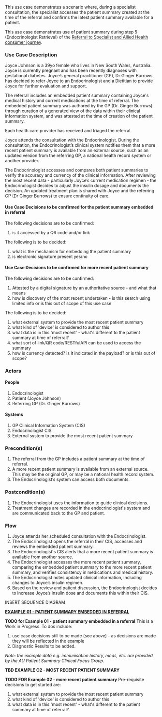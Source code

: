 This use case demonstrates a scenario where, during a specialist consultation, the specialist accesses the patient summary created at the time of the referral and confirms the latest patient summary available for a patient.

This use case demonstrates use of patient summary during step 5 (Endocrinologist Retrieval) of the [Referral to Specialist and Allied Health consumer journey](https://sparked.csiro.au/index.php/sparked-products-resources/au-patient-summary-consumer-journeys/).

### Use Case Description

Joyce Johnson is a 39yo female who lives in New South Wales, Australia. Joyce is currently pregnant and has been recently diagnoses with gestational diabetes. Joyce’s general practitioner (GP), Dr Ginger Burrows, has decided to refer Joyce to an Endocrinologist and a Dietitian to provide Joyce for further evaluation and support.

The referral includes an embedded patient summary containing Joyce's medical history and current medications at the time of referral. The embedded patient summary was authored by the GP (Dr. Ginger Burrows) through curation of a generated view of the data within their clinical information system, and was attested at the time of creation of the patient summary.

 Each health care provider has received and triaged the referral.

Joyce attends the consultation with the Endocrinologist. During the consultation, the Endocrinologist’s clinical system notifies them that a more recent patient summary is available from an external source, such as an updated version from the referring GP, a national health record system or another provider.

The Endocrinologist accesses and compares both patient summaries to verify the accuracy and currency of the clinical information. After reviewing the most recent data -  particularly Joyce’s current medication regimen - the Endocrinologist decides to adjust the insulin dosage and documents the decision. An updated treatment plan is shared with Joyce and the referring GP (Dr Ginger Burrows) to ensure continuity of care.

<div class="stu-note" markdown="1">

#### Use Case Decisions to be confirmed for the patient summary embedded in referral
The following decisions are to be confirmed:
1. is it accessed by a QR code and/or link

The following is to be decided:
1. what is the mechanism for embedding the patient summary
1. is electronic signature present yes/no

</div>

<div class="stu-note" markdown="1">

#### Use Case Decisions to be confirmed for more recent patient summary
The following decisions are to be confirmed:
1. Attested by a digital signature by an authoritative source - and what that means
1. how is discovery of the most recent undertaken - is this search using limited info or is this out of scope of this use case

The following is to be decided:
1. what external system to provide the most recent patient summary
1. what kind of 'device' is considered to author this
1. what data is in this 'most recent' - what's different to the patient summary at time of referral?
1. what sort of link/QR code/RESTfulAPI can be used to access the summary
1. how is currency detected? is it indicated in the payload? or is this out of scope?

</div>


### Actors

#### People
1. Endocrinologist
2. Patient (Joyce Johnson)
3. Referring GP (Dr. Ginger Burrows)

#### Systems
1. GP Clinical Information System (CIS)
2. Endocrinologist CIS
3. External system to provide the most recent patient summary

### Precondition(s)
1. The referral from the GP includes a patient summary at the time of referral.
2. A more recent patient summary is available from an external source. This may be the original GP, or may be a national health record system.
3. The Endocrinologist’s system can access both documents.

### Postcondition(s)
1. The Endocrinologist uses the information to guide clinical decisions.
2. Treatment changes are recorded in the endocrinologist's system and are communicated back to the GP and patient.

### Flow
1. Joyce attends her scheduled consultation with the Endocrinologist.
2. The Endocrinologist opens the referral in their CIS, accesses and reviews the embedded patient summary.
3. The Endocrinologist's CIS alerts that a more recent patient summary is available from another source.
4. The Endocrinologist accesses the more recent patient summary, comparing the embedded patient summary to the more recent patient summary, and verifies consistency in medications and medical history.
5. The Endocrinologist notes updated clinical information, including changes to Joyce’s insulin regimen.
6. Based on the review and patient discussion, the Endocrinologist decides to increase Joyce’s insulin dose and documents this within their CIS.

INSERT SEQUENCE DIAGRAM

**[EXAMPLE 01 - PATIENT SUMMARY EMBEDDED IN REFERRAL](Bundle-aups-referral-endoconsult-01.html)**

<div class="stu-note" markdown="1">

**TODO for Example 01 - patient summary embedded in a referral**
This is a Work in Progress. To dos include:
1. use case decisions still to be made (see above) - as decisions are made they will be reflected in the example
3. Diagnostic Results to be added. 

_Note: the example data e.g. immunisation history, meds, etc. are provided by the AU Patient Summary Clinical Focus Group._

</div>


**TBD EXAMPLE O2 - MOST RECENT PATIENT SUMMARY**


<div class="stu-note" markdown="1">

**TODO FOR Example 02 - more recent patient summary**
Pre-requisite decisions to get started are:
1. what external system to provide the most recent patient summary
1. what kind of 'device' is considered to author this
1. what data is in this 'most recent' - what's different to the patient summary at time of referral?

</div>